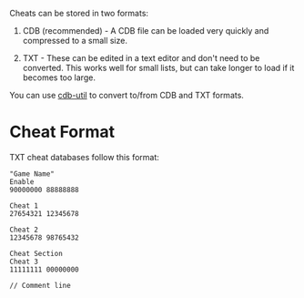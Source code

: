 Cheats can be stored in two formats:

1. CDB (recommended) - A CDB file can be loaded very quickly and compressed to a small size.

2. TXT - These can be edited in a text editor and don't need to be converted. This works well for small lists, but can take longer to load if it becomes too large.

You can use [cdb-util](https://mega.nz/#!LNYB0DAL!n_2Co6zI8c3fun-Mb2-KtA-nIR1wn1vCP_mu4dQR_wg) to convert to/from CDB and TXT formats.

# Cheat Format
TXT cheat databases follow this format:
```
"Game Name"
Enable
90000000 88888888

Cheat 1
27654321 12345678

Cheat 2
12345678 98765432

Cheat Section
Cheat 3
11111111 00000000

// Comment line
```